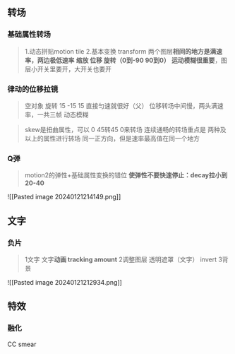 ## 转场
### 基础属性转场
> 1.动态拼贴motion tile
> 2.基本变换 transform 两个图层**相间的地方是满速率，两边极低速率**
> **缩放 位移 旋转（0到-90  90到0）**
> **运动模糊很重要**，图层小开关里要开，大开关也要开

### 律动的位移拉镜
> 空对象 旋转 15 -15 15 直接匀速就很好（父）
>位移转场中间慢，两头满速率，一共三帧
>动态模糊

>skew是扭曲属性，可以 0 45转45 0来转场
>连续通畅的转场重点是 两种及以上的属性进行转场
>同一正方向，但是速率最高值在同一个地方

### Q弹
>motion2的弹性+基础属性变换的错位
>**使弹性不要快速停止：decay拉小到20-40**

![[Pasted image 20240121214149.png]]
## 文字
### 负片
>1文字 文字**动画 tracking amount**
>2调整图层 透明遮罩（文字） invert
>3背景

![[Pasted image 20240121212934.png]]

## 特效
### 融化
CC smear
